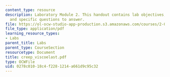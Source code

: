 ```yaml
---
content_type: resource
description: Laboratory Module 2. This handout contains lab objectives, notes, tasks,
  and specific questions to answer.
file: https://ol-ocw-studio-app-production.s3.amazonaws.com/courses/2-002-mechanics-and-materials-ii-spring-2004/0278c01018c4f2281214a661d9c95c32_creep_viscoelast.pdf
file_type: application/pdf
learning_resource_types:
- Labs
parent_title: Labs
parent_type: CourseSection
resourcetype: Document
title: creep_viscoelast.pdf
type: OCWFile
uid: 0278c010-18c4-f228-1214-a661d9c95c32
---
```

